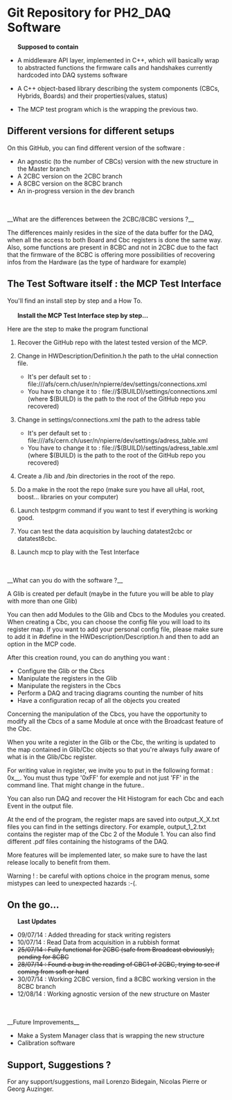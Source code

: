 Git Repository for PH2_DAQ Software
===================================

&nbsp;&nbsp;&nbsp;&nbsp;&nbsp;&nbsp;__Supposed to contain__

- A middleware API layer, implemented in C++, which will basically wrap
to abstracted functions the firmware calls and handshakes currently
hardcoded into DAQ systems software

- A C++ object-based library describing the system components (CBCs,
Hybrids, Boards) and their properties(values, status)

- The MCP test program which is the wrapping the previous two.

Different versions for different setups
---------------------------------------

On this GitHub, you can find different version of the software :
- An agnostic (to the number of CBCs) version with the new structure in the Master branch
- A 2CBC version on the 2CBC branch
- A 8CBC version on the 8CBC branch
- An in-progress version in the dev branch
<br>
<br>
__What are the differences between the 2CBC/8CBC versions ?__

The differences mainly resides in the size of the data buffer for the DAQ, when all the access to both Board and Cbc registers is done the same way.
Also, some functions are present in 8CBC and not in 2CBC due to the fact that the firmware of the 8CBC is offering more possibilities of recovering infos from the Hardware (as the type of hardware for example)


The Test Software itself : the MCP Test Interface
-------------------------------------------------

You'll find an install step by step and a How To.
<br>
<br>
&nbsp;&nbsp;&nbsp;&nbsp;&nbsp;&nbsp;__Install the MCP Test Interface step by step...__

Here are the step to make the program functional

1. Recover the GitHub repo with the latest tested version of the MCP.

2. Change in HWDescription/Definition.h the path to the uHal connection file.
   - It's per default set to :
   file:///afs/cern.ch/user/n/npierre/dev/settings/connections.xml
   - You have to change it to :
   file://$(BUILD)/settings/connections.xml (where $(BUILD) is the path to the
   root of the GitHub repo you recovered)

3. Change in settings/connections.xml the path to the adress table
   - It's per default set to :
   file:///afs/cern.ch/user/n/npierre/dev/settings/adress_table.xml
   - You have to change it to :
   file://$(BUILD)/settings/adress_table.xml (where $(BUILD) is the path to the
   root of the GitHub repo you recovered)

4. Create a /lib and /bin directories in the root of the repo.

5. Do a make in the root the repo (make sure you have all uHal, root, boost... libraries on your computer)

6. Launch testpgrm command if you want to test if everything is working good.

7. You can test the data acquisition by lauching datatest2cbc or datatest8cbc.

8. Launch mcp to play with the Test Interface
<br>
<br>
__What can you do with the software ?__

A Glib is created per default (maybe in the future you will be able to play with more than one Glib)

You can then add Modules to the Glib and Cbcs to the Modules you created.
When creating a Cbc, you can choose the config file you will load to its
register map.
If you want to add your personal config file, please make sure to add it in #define
in the HWDescription/Description.h and then to add an option in the MCP code.

After this creation round, you can do anything you want :
- Configure the Glib or the Cbcs
- Manipulate the registers in the Glib
- Manipulate the registers in the Cbcs
- Perform a DAQ and tracing diagrams counting the number of hits
- Have a configuration recap of all the objects you created

Concerning the manipulation of the Cbcs, you have the opportunity to modify all the
Cbcs of a same Module at once with the Broadcast feature of the Cbc.

When you write a register in the Glib or the Cbc, the writing is updated to the
map contained in Glib/Cbc objects so that you're always fully aware of what is
in the Glib/Cbc register.

For writing value in register, we invite you to put in the following format : 0x__.
You must thus type '0xFF' for exemple and not just 'FF' in the command line. That
might change in the future..

You can also run DAQ and recover the Hit Histogram for each Cbc and each Event in the output file.

At the end of the program, the register maps are saved into output_X_X.txt files
you can find in the settings directory. For example, output_1_2.txt contains the
register map of the Cbc 2 of the Module 1.
You can also find different .pdf files containing the histograms of the DAQ.

More features will be implemented later, so make sure to have the last release
locally to benefit from them.

Warning ! : be careful with options choice in the program menus, some mistypes can leed
to unexpected hazards :-(.


On the go...
------------

&nbsp;&nbsp;&nbsp;&nbsp;&nbsp;&nbsp;__Last Updates__

- 09/07/14 : Added threading for stack writing registers
- 10/07/14 : Read Data from acquisition in a rubbish format
- ~~25/07/14 : Fully functional for 2CBC (safe from Broadcast obviously), pending for 8CBC~~
- ~~28/07/14 : Found a bug in the reading of CBC1 of 2CBC, trying to see if coming from soft or hard~~
- 30/07/14 : Working 2CBC version, find a 8CBC working version in the 8CBC branch
- 12/08/14 : Working agnostic version of the new structure on Master
<br>
<br>
__Future Improvements__

- Make a System Manager class that is wrapping the new structure
- Calibration software


Support, Suggestions ?
----------------------

For any support/suggestions, mail Lorenzo Bidegain, Nicolas Pierre or Georg Auzinger.
